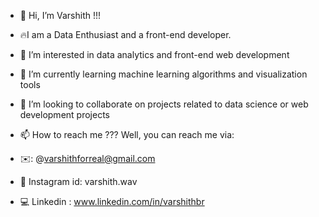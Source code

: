 - 👋 Hi, I’m Varshith !!!
- 🔥I am a Data Enthusiast and a front-end developer.
- 👀 I’m interested in data analytics and front-end web development
- 🌱 I’m currently learning machine learning algorithms and visualization tools
  
- 💞️ I’m looking to collaborate on projects related to data science or web development projects
  
- 📫 How to reach me ??? Well, you can reach me via:
- ✉️: @varshithforreal@gmail.com
- 📲 Instagram id: varshith.wav
- 💻 Linkedin : www.linkedin.com/in/varshithbr  
  



<!---
varshithgitub/varshithgitub is a ✨ special ✨ repository because its `README.md` (this file) appears on your GitHub profile.
You can click the Preview link to take a look at your changes.
--->
